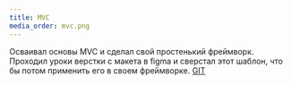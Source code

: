 ```yaml
---
title: MVC
media_order: mvc.png
---
```


Осваивал основы MVC и сделал свой простенький фреймворк. Проходил уроки верстки с макета в figma и сверстал этот шаблон, что бы потом применить его в своем фреймворке. [GIT](https://github.com/diakudza/shop) 